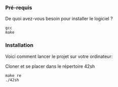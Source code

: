 ### Pré-requis

De quoi avez-vous besoin pour installer le logiciel ?

```
gcc
make
```

### Installation

Voici comment lancer le projet sur votre ordinateur:

Cloner et se placer dans le répertoire 42sh

```
make re
./42sh
```
